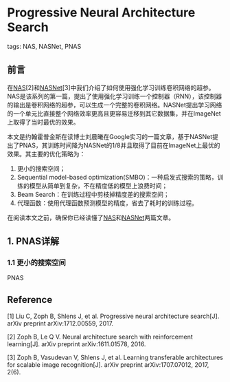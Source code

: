 # Progressive Neural Architecture Search

tags: NAS, NASNet, PNAS

## 前言

在[NAS]()[2]和[NASNet]()[3]中我们介绍了如何使用强化学习训练卷积网络的超参。NAS是该系列的第一篇，提出了使用强化学习训练一个控制器（RNN），该控制器的输出是卷积网络的超参，可以生成一个完整的卷积网络。NASNet提出学习网络的一个单元比直接整个网络效率更高且更容易迁移到其它数据集，并在ImageNet上取得了当时最优的效果。

本文是约翰霍普金斯在读博士刘晨曦在Google实习的一篇文章，基于NASNet提出了PNAS，其训练时间降为NASNet的1/8并且取得了目前在ImageNet上最优的效果。其主要的优化策略为：

1. 更小的搜索空间；
2. Sequential model-based optimization(SMBO)：一种启发式搜索的策略，训练的模型从简单到复杂，不在精度低的模型上浪费时间；
3. Beam Search：在训练过程中剪枝掉精度差的搜索空间；
4. 代理函数：使用代理函数预测模型的精度，省去了耗时的训练过程。

在阅读本文之前，确保你已经读懂了[NAS]()和[NASNet]()两篇文章。

## 1. PNAS详解

### 1.1 更小的搜索空间

PNAS

## Reference

[1] Liu C, Zoph B, Shlens J, et al. Progressive neural architecture search[J]. arXiv preprint arXiv:1712.00559, 2017.

[2] Zoph B, Le Q V. Neural architecture search with reinforcement learning[J]. arXiv preprint arXiv:1611.01578, 2016.

[3] Zoph B, Vasudevan V, Shlens J, et al. Learning transferable architectures for scalable image recognition[J]. arXiv preprint arXiv:1707.07012, 2017, 2(6).